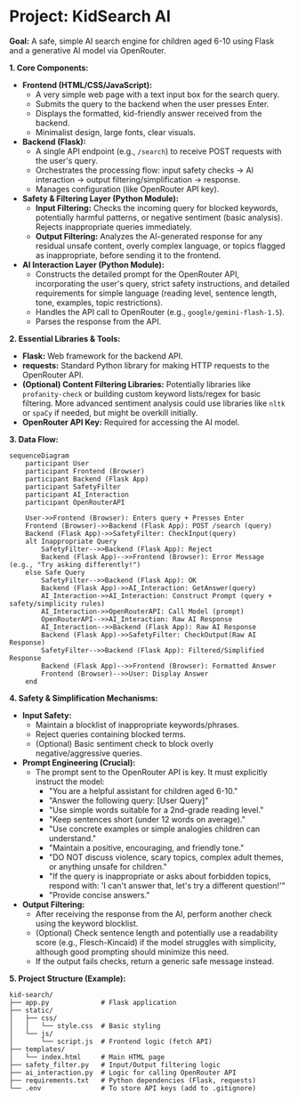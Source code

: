 # Project: KidSearch AI

**Goal:** A safe, simple AI search engine for children aged 6-10 using Flask and a generative AI model via OpenRouter.

**1. Core Components:**

*   **Frontend (HTML/CSS/JavaScript):**
    *   A very simple web page with a text input box for the search query.
    *   Submits the query to the backend when the user presses Enter.
    *   Displays the formatted, kid-friendly answer received from the backend.
    *   Minimalist design, large fonts, clear visuals.
*   **Backend (Flask):**
    *   A single API endpoint (e.g., `/search`) to receive POST requests with the user's query.
    *   Orchestrates the processing flow: input safety checks -> AI interaction -> output filtering/simplification -> response.
    *   Manages configuration (like OpenRouter API key).
*   **Safety & Filtering Layer (Python Module):**
    *   **Input Filtering:** Checks the incoming query for blocked keywords, potentially harmful patterns, or negative sentiment (basic analysis). Rejects inappropriate queries immediately.
    *   **Output Filtering:** Analyzes the AI-generated response for any residual unsafe content, overly complex language, or topics flagged as inappropriate, before sending it to the frontend.
*   **AI Interaction Layer (Python Module):**
    *   Constructs the detailed prompt for the OpenRouter API, incorporating the user's query, strict safety instructions, and detailed requirements for simple language (reading level, sentence length, tone, examples, topic restrictions).
    *   Handles the API call to OpenRouter (e.g., `google/gemini-flash-1.5`).
    *   Parses the response from the API.

**2. Essential Libraries & Tools:**

*   **Flask:** Web framework for the backend API.
*   **requests:** Standard Python library for making HTTP requests to the OpenRouter API.
*   **(Optional) Content Filtering Libraries:** Potentially libraries like `profanity-check` or building custom keyword lists/regex for basic filtering. More advanced sentiment analysis could use libraries like `nltk` or `spaCy` if needed, but might be overkill initially.
*   **OpenRouter API Key:** Required for accessing the AI model.

**3. Data Flow:**

```mermaid
sequenceDiagram
    participant User
    participant Frontend (Browser)
    participant Backend (Flask App)
    participant SafetyFilter
    participant AI_Interaction
    participant OpenRouterAPI

    User->>Frontend (Browser): Enters query + Presses Enter
    Frontend (Browser)->>Backend (Flask App): POST /search (query)
    Backend (Flask App)->>SafetyFilter: CheckInput(query)
    alt Inappropriate Query
        SafetyFilter-->>Backend (Flask App): Reject
        Backend (Flask App)-->>Frontend (Browser): Error Message (e.g., "Try asking differently!")
    else Safe Query
        SafetyFilter-->>Backend (Flask App): OK
        Backend (Flask App)->>AI_Interaction: GetAnswer(query)
        AI_Interaction->>AI_Interaction: Construct Prompt (query + safety/simplicity rules)
        AI_Interaction->>OpenRouterAPI: Call Model (prompt)
        OpenRouterAPI-->>AI_Interaction: Raw AI Response
        AI_Interaction-->>Backend (Flask App): Raw AI Response
        Backend (Flask App)->>SafetyFilter: CheckOutput(Raw AI Response)
        SafetyFilter-->>Backend (Flask App): Filtered/Simplified Response
        Backend (Flask App)-->>Frontend (Browser): Formatted Answer
        Frontend (Browser)-->>User: Display Answer
    end
```

**4. Safety & Simplification Mechanisms:**

*   **Input Safety:**
    *   Maintain a blocklist of inappropriate keywords/phrases.
    *   Reject queries containing blocked terms.
    *   (Optional) Basic sentiment check to block overly negative/aggressive queries.
*   **Prompt Engineering (Crucial):**
    *   The prompt sent to the OpenRouter API is key. It must explicitly instruct the model:
        *   "You are a helpful assistant for children aged 6-10."
        *   "Answer the following query: [User Query]"
        *   "Use simple words suitable for a 2nd-grade reading level."
        *   "Keep sentences short (under 12 words on average)."
        *   "Use concrete examples or simple analogies children can understand."
        *   "Maintain a positive, encouraging, and friendly tone."
        *   "DO NOT discuss violence, scary topics, complex adult themes, or anything unsafe for children."
        *   "If the query is inappropriate or asks about forbidden topics, respond with: 'I can't answer that, let's try a different question!'"
        *   "Provide concise answers."
*   **Output Filtering:**
    *   After receiving the response from the AI, perform another check using the keyword blocklist.
    *   (Optional) Check sentence length and potentially use a readability score (e.g., Flesch-Kincaid) if the model struggles with simplicity, although good prompting should minimize this need.
    *   If the output fails checks, return a generic safe message instead.

**5. Project Structure (Example):**

```
kid-search/
├── app.py             # Flask application
├── static/
│   ├── css/
│   │   └── style.css  # Basic styling
│   └── js/
│       └── script.js  # Frontend logic (fetch API)
├── templates/
│   └── index.html     # Main HTML page
├── safety_filter.py   # Input/Output filtering logic
├── ai_interaction.py  # Logic for calling OpenRouter API
├── requirements.txt   # Python dependencies (Flask, requests)
└── .env               # To store API keys (add to .gitignore)